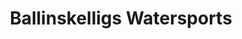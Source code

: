 ---
title: "Ballinskelligs Watersports"
address: "Dungegan, Ballinskelligs, Co. Kerry"
tel: "+353 (0)86 417 6612"
county: "Kerry"
category: "Sea Angling"
type: "Content"
lat: "51.834136962890625"
lng: "-10.263077735900879"
---